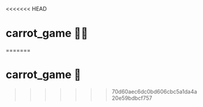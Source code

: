 <<<<<<< HEAD
# carrot_game 🥕🐰
=======
# carrot_game 🥕
>>>>>>> 70d60aec6dc0bd606cbc5a1da4a20e59bdbcf757
